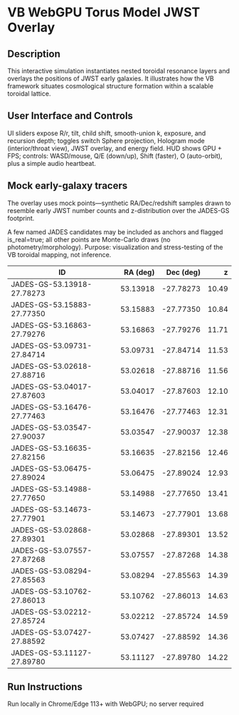 
<h1>VB WebGPU Torus Model JWST Overlay</h1>

<h2>Description</h2>
<p>This interactive simulation instantiates nested toroidal resonance layers and overlays the positions of JWST early galaxies. It illustrates how the VB framework situates cosmological structure formation within a scalable toroidal lattice.</p>

<h2>User Interface and Controls</h2>
<p>UI sliders expose R/r, tilt, child shift, smooth-union k, exposure, and recursion depth; toggles switch Sphere projection, Hologram mode (interior/throat view), JWST overlay, and energy field. HUD shows GPU + FPS; controls: WASD/mouse, Q/E (down/up), Shift (faster), O (auto-orbit), plus a simple audio heartbeat. 

<h2>Mock early-galaxy tracers</h2>
<p>The overlay uses mock points—synthetic RA/Dec/redshift samples drawn to resemble early JWST number counts and z-distribution over the JADES-GS footprint.</p> <p>A few named JADES candidates may be included as anchors and flagged is_real=true; all other points are Monte-Carlo draws (no photometry/morphology). Purpose: visualization and stress-testing of the VB toroidal mapping, not inference.</p>



| ID                         | RA (deg) | Dec (deg) |     z |
| -------------------------- | -------: | --------: | ----: |
| JADES-GS-53.13918-27.78273 | 53.13918 | -27.78273 | 10.49 |
| JADES-GS-53.15883-27.77350 | 53.15883 | -27.77350 | 10.84 |
| JADES-GS-53.16863-27.79276 | 53.16863 | -27.79276 | 11.71 |
| JADES-GS-53.09731-27.84714 | 53.09731 | -27.84714 | 11.53 |
| JADES-GS-53.02618-27.88716 | 53.02618 | -27.88716 | 11.56 |
| JADES-GS-53.04017-27.87603 | 53.04017 | -27.87603 | 12.10 |
| JADES-GS-53.16476-27.77463 | 53.16476 | -27.77463 | 12.31 |
| JADES-GS-53.03547-27.90037 | 53.03547 | -27.90037 | 12.38 |
| JADES-GS-53.16635-27.82156 | 53.16635 | -27.82156 | 12.46 |
| JADES-GS-53.06475-27.89024 | 53.06475 | -27.89024 | 12.93 |
| JADES-GS-53.14988-27.77650 | 53.14988 | -27.77650 | 13.41 |
| JADES-GS-53.14673-27.77901 | 53.14673 | -27.77901 | 13.68 |
| JADES-GS-53.02868-27.89301 | 53.02868 | -27.89301 | 13.52 |
| JADES-GS-53.07557-27.87268 | 53.07557 | -27.87268 | 14.38 |
| JADES-GS-53.08294-27.85563 | 53.08294 | -27.85563 | 14.39 |
| JADES-GS-53.10762-27.86013 | 53.10762 | -27.86013 | 14.63 |
| JADES-GS-53.02212-27.85724 | 53.02212 | -27.85724 | 14.59 |
| JADES-GS-53.07427-27.88592 | 53.07427 | -27.88592 | 14.36 |
| JADES-GS-53.11127-27.89780 | 53.11127 | -27.89780 | 14.22 |


<h2>Run Instructions</h2>
<p>Run locally in Chrome/Edge 113+ with WebGPU; no server required</p>


